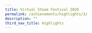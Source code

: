 ```yaml
---
title: Virtual Steam Festival 2020
permalink: /achievements/highlights/3/
description: ""
third_nav_title: Highlights
---
```

